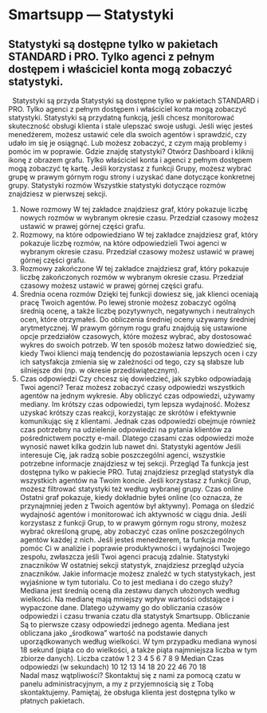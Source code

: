 # Smartsupp — Statystyki
## Statystyki są dostępne tylko w pakietach STANDARD i PRO. Tylko agenci z pełnym dostępem i właściciel konta mogą zobaczyć statystyki.
  Statystyki są przyda
Statystyki są dostępne tylko w pakietach STANDARD i PRO. Tylko agenci z pełnym dostępem i właściciel konta mogą zobaczyć statystyki.
Statystyki są przydatną funkcją, jeśli chcesz monitorować skuteczność obsługi klienta i stale ulepszać swoje usługi. Jeśli więc jesteś menedżerem, możesz ustawić cele dla swoich agentów i sprawdzić, czy udało im się je osiągnąć. Lub możesz zobaczyć, z czym mają problemy i pomóc im w poprawie.
Gdzie znajdę statystyki?
Otwórz Dashboard i kliknij ikonę z obrazem grafu. Tylko właściciel konta i agenci z pełnym dostępem mogą zobaczyć tę kartę.
Jeśli korzystasz z funkcji Grupy, możesz wybrać grupę w prawym górnym rogu strony i uzyskać dane dotyczące konkretnej grupy.
Statystyki rozmów
Wszystkie statystyki dotyczące rozmów znajdziesz w pierwszej sekcji.
1. Nowe rozmowy
W tej zakładce znajdziesz graf, który pokazuje liczbę nowych rozmów w wybranym okresie czasu. Przedział czasowy możesz ustawić w prawej górnej części grafu.
2. Rozmowy, na które odpowiedziano
W tej zakładce znajdziesz graf, który pokazuje liczbę rozmów, na które odpowiedzieli Twoi agenci w wybranym okresie czasu. Przedział czasowy możesz ustawić w prawej górnej części grafu.
3. Rozmowy zakończone
W tej zakładce znajdziesz graf, który pokazuje liczbę zakończonych rozmów w wybranym okresie czasu. Przedział czasowy możesz ustawić w prawej górnej części grafu.
4. Średnia ocena rozmów
Dzięki tej funkcji dowiesz się, jak klienci oceniają pracę Twoich agentów. Po lewej stronie możesz zobaczyć ogólną średnią ocenę, a także liczbę pozytywnych, negatywnych i neutralnych ocen, które otrzymałeś. Do obliczenia średniej oceny używamy średniej arytmetycznej.
W prawym górnym rogu grafu znajdują się ustawione opcje przedziałów czasowych, które możesz wybrać, aby dostosować wykres do swoich potrzeb. W ten sposób możesz łatwo dowiedzieć się, kiedy Twoi klienci mają tendencję do pozostawiania lepszych ocen i czy ich satysfakcja zmienia się w zależności od tego, czy są słabsze lub silniejsze dni (np. w okresie przedświątecznym).
5. Czas odpowiedzi
Czy chcesz się dowiedzieć, jak szybko odpowiadają Twoi agenci? Teraz możesz zobaczyć czasy odpowiedzi wszystkich agentów na jednym wykresie. Aby obliczyć czas odpowiedzi, używamy mediany.
Im krótszy czas odpowiedzi, tym lepsza wydajność. Możesz uzyskać krótszy czas reakcji, korzystając ze skrótów i efektywnie komunikując się z klientami. Jednak czas odpowiedzi obejmuje również czas potrzebny na udzielenie odpowiedzi na pytania klientów za pośrednictwem poczty e-mail. Dlatego czasami czas odpowiedzi może wynosić nawet kilka godzin lub nawet dni.
Statystyki agentów
Jeśli interesuje Cię, jak radzą sobie poszczególni agenci, wszystkie potrzebne informacje znajdziesz w tej sekcji.
Przegląd
Ta funkcja jest dostępna tylko w pakiecie PRO.
Tutaj znajdziesz przegląd statystyk dla wszystkich agentów na Twoim koncie. Jeśli korzystasz z funkcji Grup, możesz filtrować statystyki też według wybranej grupy.
Czas online
Ostatni graf pokazuje, kiedy dokładnie byłeś online (co oznacza, że przynajmniej jeden z Twoich agentów był aktywny). Pomaga on śledzić wydajność agentów i monitorować ich aktywność w ciągu dnia.
Jeśli korzystasz z funkcji Grup, to w prawym górnym rogu strony, możesz wybrać określoną grupę, aby zobaczyć czas online poszczególnych agentów każdej z nich.
Jeśli jesteś menedżerem, ta funkcja może pomóc Ci w analizie i poprawie produktywności i wydajności Twojego zespołu, zwłaszcza jeśli Twoi agenci pracują zdalnie.
Statystyki znaczników
W ostatniej sekcji statystyk, znajdziesz przegląd użycia znaczników. Jakie informacje możesz znaleźć w tych statystykach, jest wyjaśnione w tym tutorialu.
Co to jest mediana i do czego służy?
Mediana jest średnią oceną dla zestawu danych ułożonych według wielkości. Na medianę mają mniejszy wpływ wartości odstające i wypaczone dane. Dlatego używamy go do obliczania czasów odpowiedzi i czasu trwania czatu dla statystyk Smartsupp.
Obliczanie
Są to pierwsze czasy odpowiedzi jednego agenta. Mediana jest obliczana jako „środkowa” wartość na podstawie danych uporządkowanych według wielkości. W tym przypadku mediana wynosi 18 sekund (piąta co do wielkości, a także piąta najmniejsza liczba w tym zbiorze danych).
Liczba czatów 1 2 3 4 5 6 7 8 9 Median 
Czas odpowiedzi (w sekundach)	10	12	13	14	18	20	22	46	70	18	
Nadal masz wątpliwości? Skontaktuj się z nami za pomocą czatu w panelu administracyjnym, a my z przyjemnością się z Tobą skontaktujemy. Pamiętaj, że obsługa klienta jest dostępna tylko w płatnych pakietach.

